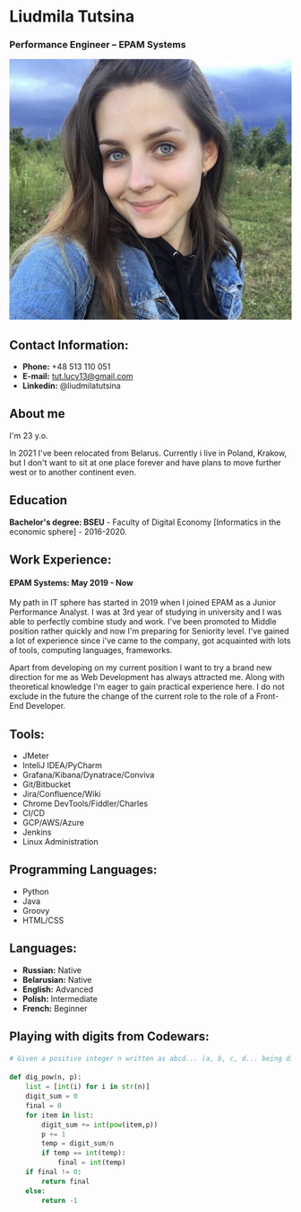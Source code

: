 # Liudmila Tutsina
### Performance Engineer – EPAM Systems

![profile photo](/profile_photo.png "Profile Photo")

## Contact Information:
* **Phone:** +48 513 110 051
* **E-mail:** tut.lucy13@gmail.com
* **Linkedin:** @liudmilatutsina

## About me
I'm 23 y.o.

In 2021 I've been relocated from Belarus.
Currently i live in Poland, Krakow, but I don't want to sit at one place forever and have plans to move further west or to another continent even.


## Education
**Bachelor's degree: BSEU** - Faculty of Digital Economy [Informatics in the economic sphere] - 2016-2020.

## Work Experience:
#### EPAM Systems: May 2019 - Now
My path in IT sphere has started in 2019 when I joined EPAM as a Junior Performance Analyst. 
I was at 3rd year of studying in university and I was able to perfectly combine study and work. 
I've been promoted to Middle position rather quickly and now I'm preparing for Seniority level. 
I've gained a lot of experience since i've came to the company, got acquainted with lots of tools, computing languages, frameworks.

Apart from developing on my current position I want to try a brand new direction for me as Web Development has always attracted me. 
Along with theoretical knowledge I'm eager to gain practical experience here. 
I do not exclude in the future the change of the current role to the role of a Front-End Developer.

## Tools:
- JMeter
- InteliJ IDEA/PyCharm
- Grafana/Kibana/Dynatrace/Conviva
- Git/Bitbucket
- Jira/Confluence/Wiki
- Chrome DevTools/Fiddler/Charles
- CI/CD
- GCP/AWS/Azure
- Jenkins
- Linux Administration

## Programming Languages:
- Python
- Java
- Groovy
- HTML/CSS

## Languages:
- **Russian:** Native
- **Belarusian:** Native
- **English:** Advanced
- **Polish:** Intermediate
- **French:** Beginner


## Playing with digits from Codewars:
```python
# Given a positive integer n written as abcd... (a, b, c, d... being digits) and a positive integer p we want to find a positive integer k, if it exists, such that the sum of the digits of n taken to the successive powers of p is equal to k * n.

def dig_pow(n, p):
    list = [int(i) for i in str(n)]
    digit_sum = 0
    final = 0
    for item in list:
        digit_sum += int(pow(item,p))
        p += 1
        temp = digit_sum/n
        if temp == int(temp):
            final = int(temp)   
    if final != 0:
        return final
    else:
        return -1
```

